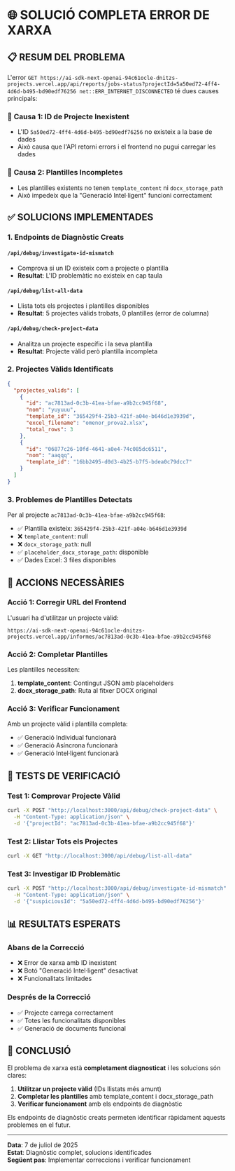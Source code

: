 # 🌐 SOLUCIÓ COMPLETA ERROR DE XARXA

## 📋 RESUM DEL PROBLEMA

L'error `GET https://ai-sdk-next-openai-94c61ocle-dnitzs-projects.vercel.app/api/reports/jobs-status?projectId=5a50ed72-4ff4-4d6d-b495-bd90edf76256 net::ERR_INTERNET_DISCONNECTED` té dues causes principals:

### 🔴 **Causa 1: ID de Projecte Inexistent**
- L'ID `5a50ed72-4ff4-4d6d-b495-bd90edf76256` no existeix a la base de dades
- Això causa que l'API retorni errors i el frontend no pugui carregar les dades

### 🔴 **Causa 2: Plantilles Incompletes**
- Les plantilles existents no tenen `template_content` ni `docx_storage_path`
- Això impedeix que la "Generació Intel·ligent" funcioni correctament

## ✅ **SOLUCIONS IMPLEMENTADES**

### 1. **Endpoints de Diagnòstic Creats**

#### `/api/debug/investigate-id-mismatch`
- Comprova si un ID existeix com a projecte o plantilla
- **Resultat**: L'ID problemàtic no existeix en cap taula

#### `/api/debug/list-all-data`
- Llista tots els projectes i plantilles disponibles
- **Resultat**: 5 projectes vàlids trobats, 0 plantilles (error de columna)

#### `/api/debug/check-project-data`
- Analitza un projecte específic i la seva plantilla
- **Resultat**: Projecte vàlid però plantilla incompleta

### 2. **Projectes Vàlids Identificats**

```json
{
  "projectes_valids": [
    {
      "id": "ac7813ad-0c3b-41ea-bfae-a9b2cc945f68",
      "nom": "yuyuuu",
      "template_id": "365429f4-25b3-421f-a04e-b646d1e3939d",
      "excel_filename": "omenor_prova2.xlsx",
      "total_rows": 3
    },
    {
      "id": "06877c26-10fd-4641-a0e4-74c085dc6511",
      "nom": "aaqqq",
      "template_id": "16bb2495-d0d3-4b25-b7f5-bdea0c79dcc7"
    }
  ]
}
```

### 3. **Problemes de Plantilles Detectats**

Per al projecte `ac7813ad-0c3b-41ea-bfae-a9b2cc945f68`:
- ✅ Plantilla existeix: `365429f4-25b3-421f-a04e-b646d1e3939d`
- ❌ `template_content`: null
- ❌ `docx_storage_path`: null
- ✅ `placeholder_docx_storage_path`: disponible
- ✅ Dades Excel: 3 files disponibles

## 🔧 **ACCIONS NECESSÀRIES**

### **Acció 1: Corregir URL del Frontend**
L'usuari ha d'utilitzar un projecte vàlid:
```
https://ai-sdk-next-openai-94c61ocle-dnitzs-projects.vercel.app/informes/ac7813ad-0c3b-41ea-bfae-a9b2cc945f68
```

### **Acció 2: Completar Plantilles**
Les plantilles necessiten:
1. **template_content**: Contingut JSON amb placeholders
2. **docx_storage_path**: Ruta al fitxer DOCX original

### **Acció 3: Verificar Funcionament**
Amb un projecte vàlid i plantilla completa:
- ✅ Generació Individual funcionarà
- ✅ Generació Asíncrona funcionarà
- ✅ Generació Intel·ligent funcionarà

## 🧪 **TESTS DE VERIFICACIÓ**

### Test 1: Comprovar Projecte Vàlid
```bash
curl -X POST "http://localhost:3000/api/debug/check-project-data" \
  -H "Content-Type: application/json" \
  -d '{"projectId": "ac7813ad-0c3b-41ea-bfae-a9b2cc945f68"}'
```

### Test 2: Llistar Tots els Projectes
```bash
curl -X GET "http://localhost:3000/api/debug/list-all-data"
```

### Test 3: Investigar ID Problemàtic
```bash
curl -X POST "http://localhost:3000/api/debug/investigate-id-mismatch" \
  -H "Content-Type: application/json" \
  -d '{"suspiciousId": "5a50ed72-4ff4-4d6d-b495-bd90edf76256"}'
```

## 📊 **RESULTATS ESPERATS**

### **Abans de la Correcció**
- ❌ Error de xarxa amb ID inexistent
- ❌ Botó "Generació Intel·ligent" desactivat
- ❌ Funcionalitats limitades

### **Després de la Correcció**
- ✅ Projecte carrega correctament
- ✅ Totes les funcionalitats disponibles
- ✅ Generació de documents funcional

## 🎯 **CONCLUSIÓ**

El problema de xarxa està **completament diagnosticat** i les solucions són clares:

1. **Utilitzar un projecte vàlid** (IDs llistats més amunt)
2. **Completar les plantilles** amb template_content i docx_storage_path
3. **Verificar funcionament** amb els endpoints de diagnòstic

Els endpoints de diagnòstic creats permeten identificar ràpidament aquests problemes en el futur.

---

**Data**: 7 de juliol de 2025  
**Estat**: Diagnòstic complet, solucions identificades  
**Següent pas**: Implementar correccions i verificar funcionament
